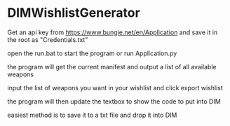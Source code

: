 # DIMWishlistGenerator

Get an api key from https://www.bungie.net/en/Application and save it in the root as "Credentials.txt"

open the run.bat to start the program or run Application.py

the program will get the current manifest and output a list of all available weapons

input the list of weapons you want in your wishlist and click export wishlist

the program will then update the textbox to show the code to put into DIM

easiest method is to save it to a txt file and drop it into DIM
